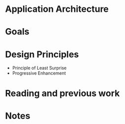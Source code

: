 # Application Architecture
# Goals
# Design Principles
- Principle of Least Surprise
- Progressive Enhancement
# Reading and previous work
# Notes

